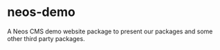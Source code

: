 # neos-demo
A Neos CMS demo website package to present our packages and some other third party packages.
